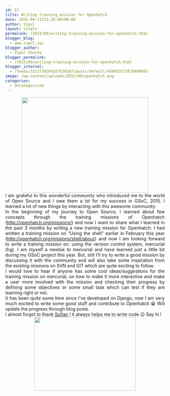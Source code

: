 ```yaml
---
id: 11
title: Writing training mission for Openhatch
date: 2015-09-11T21:29:00+00:00
author: Vipul
layout: single
permalink: /2015/09/writing-training-mission-for-openhatch.html
blogger_blog:
  - www.vipul.xyz
blogger_author:
  - Vipul Sharma
blogger_permalink:
  - /2015/09/writing-training-mission-for-openhatch.html
blogger_internal:
  - /feeds/3213730204187539187/posts/default/456933715838490093
image: /wp-content/uploads/2015/09/openhatch.png
categories:
  - Uncategorized
---
```

<div dir="ltr" style="text-align: left;">
  <div style="clear: both; text-align: center;">
    <a href="http://138.68.252.233/wp-content/uploads/2015/09/openhatch.png" style="margin-left: 1em; margin-right: 1em;"><img border="0" height="300" src="http://138.68.252.233/wp-content/uploads/2015/09/openhatch-300x225.png" width="400" /></a>
  </div>
  
  <div style="text-align: justify;">
    I am grateful to this wonderful community who introduced me to the world of Open Source and I owe them a lot for my success in GSoC, 2015. I learned a lot of new things by interacting with this awesome community.
  </div>
  
  <div style="text-align: justify;">
  </div>
  
  <div style="text-align: justify;">
    In the beginning of my journey to Open Source, I learned about few concepts through the training missions of Openhatch (<a href="http://openhatch.org/missions/">http://openhatch.org/missions/</a>) and now I want to share what I learned in the past 3 months by writing a new training mission for Openhatch. I had written a training mission on &#8220;Using the shell&#8221; earlier in February this year (<a href="http://openhatch.org/missions/shell/about">http://openhatch.org/missions/shell/about</a>) and now I am looking forward to write a training mission on: using the version control system, mercurial (hg). I am myself a newbie to mercurial and have learned just a little bit during my GSoC project this year. But, still I&#8217;ll try to write a good mission by discussing it with the community and will also take some inspiration from the existing missions on SVN and GIT which are quite exciting to follow.&nbsp;
  </div>
  
  <div style="text-align: justify;">
  </div>
  
  <div style="text-align: justify;">
    I would love to hear if anyone has some cool ideas/suggestions for the training mission on mercurial, on how to make it more interactive and make a user more involved with the mission and checking their progress by defining some objectives or some small task which can test if they are learning right or not.
  </div>
  
  <div style="text-align: justify;">
  </div>
  
  <div style="text-align: justify;">
    It has been quite some time since I&#8217;ve developed on Django, now I am very much excited to write some good stuff and contribute to Openhatch 😀 Will update the progress through blog posts.
  </div>
  
  <div style="text-align: justify;">
  </div>
  
  <div style="text-align: justify;">
    I almost forgot to thank <a href="https://openhatch.org/wiki/Sufjan" rel="nofollow" target="_blank">Sufjan</a> ! it always helps me to write code 😉 Say hi !
  </div>
  
  <div style="clear: both; text-align: center;">
    <a href="http://138.68.252.233/wp-content/uploads/2015/09/card.png" style="margin-left: 1em; margin-right: 1em;"><img border="0" height="232" src="http://138.68.252.233/wp-content/uploads/2015/09/card-300x218.png" width="320" /></a>
  </div>
  
  <div style="text-align: justify;">
  </div>
</div>
